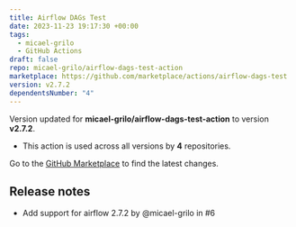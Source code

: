 ```yaml
---
title: Airflow DAGs Test
date: 2023-11-23 19:17:30 +00:00
tags:
  - micael-grilo
  - GitHub Actions
draft: false
repo: micael-grilo/airflow-dags-test-action
marketplace: https://github.com/marketplace/actions/airflow-dags-test
version: v2.7.2
dependentsNumber: "4"
---
```



Version updated for **micael-grilo/airflow-dags-test-action** to version **v2.7.2**.
- This action is used across all versions by **4** repositories.

Go to the [GitHub Marketplace](https://github.com/marketplace/actions/airflow-dags-test) to find the latest changes.

## Release notes

- Add support for airflow 2.7.2  by @micael-grilo in #6 

